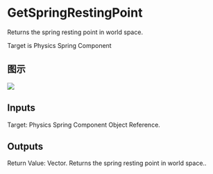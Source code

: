 # GetSpringRestingPoint

Returns the spring resting point in world space.

Target is Physics Spring Component

## 图示

![]($-20221218-20280192.png)

## Inputs

Target: Physics Spring Component Object Reference.  

## Outputs

Return Value: Vector. Returns the spring resting point in world space..

